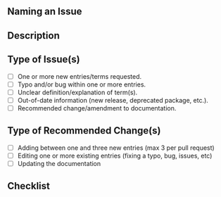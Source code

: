 ## Naming an Issue


## Description

<!--- Please write a summary of the issue(s), including information such as:

- Which topic(s) and/or file(s) raise concern(s)?
- Quoted entry text and/or code snippets.

Please also include relevant motivation and context: -->

## Type of Issue(s)

<!--- Please check the boxes that are relevant to this Issue: -->

- [ ] One or more new entries/terms requested.
- [ ] Typo and/or bug within one or more entries.
- [ ] Unclear definition/explanation of term(s).
- [ ] Out-of-date information (new release, deprecated package, etc.).
- [ ] Recommended change/amendment to documentation.

## Type of Recommended Change(s)

<!--- Please check the boxes that are relevant to this Issue: -->

- [ ] Adding between one and three new entries (max 3 per pull request)
- [ ] Editing one or more existing entries (fixing a typo, bug, issues, etc)
- [ ] Updating the documentation

## Checklist

<!--- Please check the boxes that are relevant to this Issue: -->